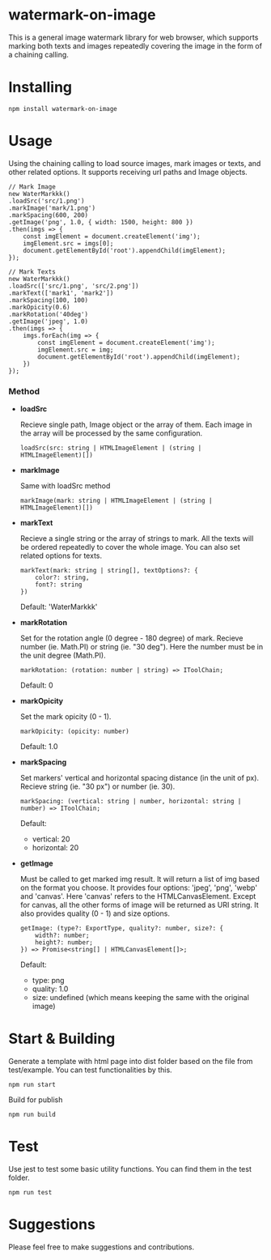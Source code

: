 # watermark-on-image
This is a general image watermark library for web browser, which supports marking both texts and images repeatedly covering the image in the form of a chaining calling.


# Installing
```
npm install watermark-on-image
```

# Usage
Using the chaining calling to load source images, mark images or texts, and other related options. It supports receiving url paths and Image objects.
```
// Mark Image
new WaterMarkkk()
.loadSrc('src/1.png')
.markImage('mark/1.png')
.markSpacing(600, 200)
.getImage('png', 1.0, { width: 1500, height: 800 })
.then(imgs => {
    const imgElement = document.createElement('img');
    imgElement.src = imgs[0];
    document.getElementById('root').appendChild(imgElement);
});

// Mark Texts
new WaterMarkkk()
.loadSrc(['src/1.png', 'src/2.png'])
.markText(['mark1', 'mark2'])
.markSpacing(100, 100)
.markOpicity(0.6)
.markRotation('40deg')
.getImage('jpeg', 1.0)
.then(imgs => {
    imgs.forEach(img => {
        const imgElement = document.createElement('img');
        imgElement.src = img;
        document.getElementById('root').appendChild(imgElement);
    })
});
```

### Method
+ **loadSrc**

    Recieve single path, Image object or the array of them. Each image in the array will be processed by the same configuration.
    ```
    loadSrc(src: string | HTMLImageElement | (string | HTMLImageElement)[])
    ```

+ **markImage**
    
    Same with loadSrc method
    ```
    markImage(mark: string | HTMLImageElement | (string | HTMLImageElement)[])
    ```

+ **markText**
    
    Recieve a single string or the array of strings to mark. All the texts will be ordered repeatedly to cover the whole image. You can also set related options for texts.
    ```
    markText(mark: string | string[], textOptions?: {
        color?: string,
        font?: string
    })    
    ```
    Default: 'WaterMarkkk'
+ **markRotation**

    Set for the rotation angle (0 degree - 180 degree) of mark. Recieve number (ie. Math.PI) or string (ie. "30 deg"). Here the number must be in the unit degree (Math.PI).
    ```
    markRotation: (rotation: number | string) => IToolChain;
    ```
    Default: 0
+ **markOpicity**

    Set the mark opicity (0 - 1).
    ```
    markOpicity: (opicity: number)
    ```
    Default: 1.0

+ **markSpacing**

    Set markers' vertical and horizontal spacing distance (in the unit of px). Recieve string (ie. "30 px") or number (ie. 30).

    ```
    markSpacing: (vertical: string | number, horizontal: string | number) => IToolChain;
    ```
    Default: 
    + vertical: 20
    + horizontal: 20


+ **getImage**

    Must be called to get marked img result. It will return a list of img based on the format you choose. It provides four options: 'jpeg', 'png', 'webp' and 'canvas'. Here 'canvas' refers to the HTMLCanvasElement. Except for canvas, all the other forms of image will be returned as URI string. It also provides quality (0 - 1) and size options.

    ```
    getImage: (type?: ExportType, quality?: number, size?: {
        width?: number;
        height?: number;
    }) => Promise<string[] | HTMLCanvasElement[]>;
    ```
    Default: 
    + type: png
    + quality: 1.0
    + size: undefined (which means keeping the same with the original image)

# Start & Building
Generate a template with html page into dist folder based on the file from test/example. You can test functionalities by this.

```
npm run start
```

Build for publish
```
npm run build
```

# Test
Use jest to test some basic utility functions. You can find them in the test folder.
```
npm run test
```

# Suggestions
Please feel free to make suggestions and contributions.